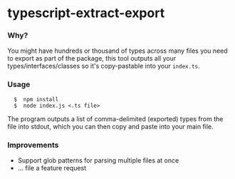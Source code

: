 # typescript-extract-export

### Why?

You might have hundreds or thousand of types across many files you need to export as part of the package, this tool outputs all your types/interfaces/classes so it's copy-pastable into your `index.ts`.

### Usage

```shell
  $  npm install
  $  node index.js <.ts file>
```

The program outputs a list of comma-delimited (exported) types from the file into stdout, which you can then copy and paste into your main file.

### Improvements

 - Support glob patterns for parsing multiple files at once
 - ... file a feature request
